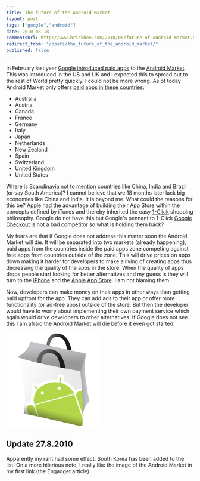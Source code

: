 ```yaml
---
title: The future of the Android Market
layout: post
tags: ["google","android"]
date: 2010-08-18
commentsUrl: http://www.briskbee.com/2010/08/future-of-android-market.html#comment-form
redirect_from: "/posts/the_future_of_the_android_market/"
published: false
---
```


In February last year [Google introduced paid apps](http://www.engadget.com/2009/02/13/google-now-accepting-paid-apps-in-android-market/) to the [Android Market](http://www.android.com/market/). This was introduced in the US and UK and I expected this to spread out to the rest of World pretty quickly. I could not be more wrong. As of today Android Market only offers [paid apps in these countries](http://www.google.com/support/androidmarket/bin/answer.py?hl=en&amp;answer=138294):

*   Australia
*   Austria
*   Canada
*   France
*   Germany
*   Italy
*   Japan
*   Netherlands
*   New Zealand
*   Spain
*   Switzerland
*   United Kingdom
*   United States

Where is Scandinavia not to mention countries like China, India and Brazil (or say South America)? I cannot believe that we 18 months later lack big economies like China and India. It is beyond me. What could the reasons for this be? Apple had the advantage of building their App Store within the concepts defined by iTunes and thereby inherited the easy [1-Click](http://www.apple.com/itunes/how-to/index.html#store-oneclick) shopping philosophy. Google do not have this but Google's pennant to 1-Click [Google Checkout](http://checkout.google.com/) is not a bad competitor so what is holding them back?

My fears are that if Google does not address this matter soon the Android Market will die. It will be separated into two markets (already happening), paid apps from the countries inside the paid apps zone competing against free apps from countries outside of the zone. This will drive prices on apps down making it harder for developers to make a living of creating apps thus decreasing the quality of the apps in the store. When the quality of apps drops people start looking for better alternatives and my guess is they will turn to the [iPhone](http://www.apple.com/iphone/) and the [Apple App Store](http://www.apple.com/iphone/apps-for-iphone/). I am not blaming them.

Now, developers can make money on their apps in other ways than getting paid upfront for the app. They can add ads to their app or offer more functionality (or ad-free apps) outside of the store. But then the developer would have to worry about implementing their own payment service which again would drive developers to other alternatives. If Google does not see this I am afraid the Android Market will die before it even got started.

![](/assets/img/Android_Market.png)

## Update 27.8.2010

Apparently my rant had some effect. South Korea has been added to the list! On a more hilarious note, I really like the image of the Android Market in my first link (the Engadget article).